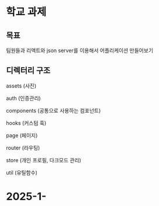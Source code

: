 # 학교 과제

## 목표

팀원들과 리액트와 json server를 이용해서 어플리케이션 만들어보기

## 디렉터리 구조

assets (사진)

auth (인증관리)

components (공통으로 사용하는 컴포넌트)

hooks (커스텀 훅)

page (페이지)

router (라우팅)

store (개인 프로필, 다크모드 관리)

util (유틸함수)
# 2025-1-
